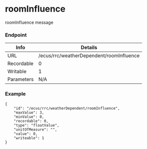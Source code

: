 # roomInfluence

roomInfluence message


### Endpoint

| Info  | Details |
| ------------- | ------------- |
| URL   | /ecus/rrc/weatherDependent/roomInfluence   |
| Recordable   | 0   |
| Writable   | 1   |
| Parameters  | N/A  |

### Example
```
{
    "id": "/ecus/rrc/weatherDependent/roomInfluence",
    "maxValue": 3,
    "minValue": 0,
    "recordable": 0,
    "type": "floatValue",
    "unitOfMeasure": "",
    "value": 0,
    "writeable": 1
}
```
